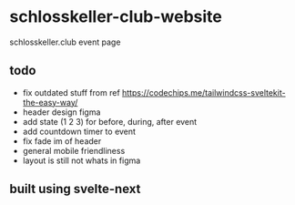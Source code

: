 # schlosskeller-club-website

schlosskeller.club event page

## todo

- fix outdated stuff from ref https://codechips.me/tailwindcss-sveltekit-the-easy-way/
- header design figma
- add state (1 2 3) for before, during, after event
- add countdown timer to event
- fix fade im of header
- general mobile friendliness
- layout is still not whats in figma

## built using svelte-next
